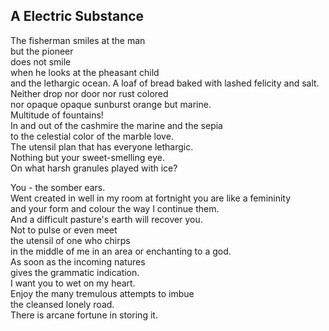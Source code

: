 A Electric Substance
--------------------
The fisherman smiles at the man  
but the pioneer  
does not smile  
when he looks at the pheasant child  
and the lethargic ocean. A loaf of bread baked with lashed felicity and salt.  
Neither drop nor door nor rust colored  
nor opaque opaque sunburst orange but marine.  
Multitude of fountains!  
In and out of the cashmire the marine and the sepia  
to the celestial color of the marble love.  
The utensil plan that has everyone lethargic.  
Nothing but your sweet-smelling eye.  
On what harsh granules played with ice?  
  
You - the somber ears.  
Went created in well in my room at fortnight you are like a femininity  
and your form and colour the way I continue them.  
And a difficult pasture's earth will recover you.  
Not to pulse or even meet  
the utensil of one who chirps  
in the middle of me in an area or enchanting to a god.  
As soon as the incoming natures  
gives the grammatic indication.  
I want you to wet on my heart.  
Enjoy the many tremulous attempts to imbue  
the cleansed lonely road.  
There is arcane fortune in storing it.  
